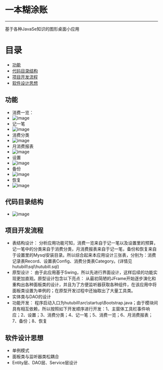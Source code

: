 # 一本糊涂账
------
基于各种JavaSe知识的图形桌面小应用


# 目录
- [功能](#功能)
- [代码目录结构](#代码目录结构)
- [项目开发流程](#项目开发流程)
- [软件设计思想](#软件设计思想)

## 功能
- 消费一览：
- ![image](https://github.com/CoolDownnll/projects/blob/master/ImgsFolderForReadMe/1.BootStrap.PNG)
- 记一笔
- ![image](https://github.com/CoolDownnll/projects/blob/master/ImgsFolderForReadMe/2.jiyibi.PNG)
- 消费分类
- ![image](https://github.com/CoolDownnll/projects/blob/master/ImgsFolderForReadMe/3.xffl.PNG)
- 月消费报表
- ![image](https://github.com/CoolDownnll/projects/blob/master/ImgsFolderForReadMe/4.yxfbb.PNG)
- 设置
- ![image](https://github.com/CoolDownnll/projects/blob/master/ImgsFolderForReadMe/5.set.PNG)
- 备份
- ![image](https://github.com/CoolDownnll/projects/blob/master/ImgsFolderForReadMe/6.backup.PNG)
- 恢复
- ![image](https://github.com/CoolDownnll/projects/blob/master/ImgsFolderForReadMe/7.recover.PNG)

## 代码目录结构
- ![image](https://github.com/CoolDownnll/projects/blob/master/ImgsFolderForReadMe/codeStructure.PNG)

## 项目开发流程
- 表结构设计：
分析应用功能可知，消费一览来自于记一笔以及设置里的预算，记一笔中的分类来自于消费分类，月消费报表来自于记一笔，备份和恢复来自于设置里的Mysql安装目录。所以综合起来本应用设计三张表，分别为：消费记录表Record、设置表Config、消费分类表Category。(详情见hutubill\sql\hutubill.sql)
- 原型设计：
由于此应用基于Swing，所以先进行界面设计，这样后续的功能实现更加直观。原型设计包含以下亮点：
  从最初简陋的JFrame开始逐步演化和重构出各种面板类的设计，并且为了方便监听器获取各种组件，在该应用中将面板类设置为单例的；在原型开发过程中还抽取出了大量工具类。
- 实体类与DAO的设计
- 功能开发：
程序启动入口为hutubill\src\startup\Bootstrap.java；由于模块间具有相互依赖，所以按照如下开发顺序进行开发：1、主窗体工具栏事件响应；2、设置；3、消费分类；4、记一笔；5、消费一览；6、月消费报表；7、备份；8、恢复
## 软件设计思想
- 单例模式
- 面板类与监听器类松耦合
- Entity层、DAO层、Service层设计

